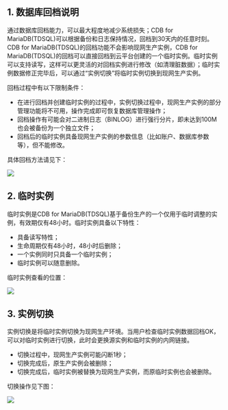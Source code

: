 ## 1. 数据库回档说明

通过数据库回档能力，可以最大程度地减少系统损失；CDB for MariaDB(TDSQL)可以根据备份和日志保持情况，回档到30天内的任意时刻。
CDB for MariaDB(TDSQL)的回档功能不会影响现网生产实例，CDB for MariaDB(TDSQL)的回档可以直接回档到云平台创建的一个临时实例。临时实例可以支持读写，这样可以更灵活的对回档实例进行修改（如清理脏数据）；临时实例数据修正完毕后，可以通过“实例切换”将临时实例切换到现网生产实例。

回档过程中有以下限制条件：

- 在进行回档并创建临时实例的过程中，实例切换过程中，现网生产实例的部分管理功能将不可用，操作完成即可恢复数据库管理操作；
- 回档操作有可能会对二进制日志（BINLOG）进行强行分片，即未达到100M 也会被备份为一个独立文件；
- 回档后的临时实例具备现网生产实例的参数信息（比如账户、数据库参数等），但不能修改。

具体回档方法请见下：

![](http://imgcache.tcecqpoc.fsphere.cn/image/mccdn.qcloud.com/img568a30325032f.jpg)

## 2. 临时实例
临时实例是CDB for MariaDB(TDSQL)基于备份生产的一个仅用于临时调整的实例，有效期仅有48小时。临时实例具备以下特性：

- 具备读写特性；
- 生命周期仅有48小时，48小时后删除；
-  一个实例同时只具备一个临时实例；
- 临时实例可以随意删除。

临时实例查看的位置：

![](http://imgcache.tcecqpoc.fsphere.cn/image/mccdn.qcloud.com/img568a306e4cc5a.png)

## 3. 实例切换
实例切换是将临时实例切换为现网生产环境。当用户检查临时实例数据回档OK，可以对临时实例进行切换，此时会更换源实例和临时实例的内网链接。

- 切换过程中，现网生产实例可能闪断1秒；
- 切换完成后，原生产实例会被删除；
- 切换完成后，临时实例被替换为现网生产实例，而原临时实例也会被删除。 

切换操作见下图：

![](http://imgcache.tcecqpoc.fsphere.cn/image/mccdn.qcloud.com/img568a30aea645a.jpg)
